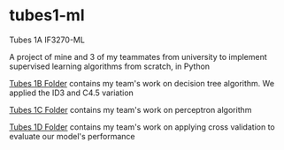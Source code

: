# tubes1-ml
Tubes 1A IF3270-ML

A project of mine and 3 of my teammates from university to implement supervised learning algorithms from scratch, in Python

[Tubes 1B Folder](/tubes-1b) contains my team's work on decision tree algorithm. We applied the ID3 and C4.5 variation

[Tubes 1C Folder](/tubes-1c) contains my team's work on perceptron algorithm

[Tubes 1D Folder](/tubes-1d) contains my team's work on applying cross validation to evaluate our model's performance

